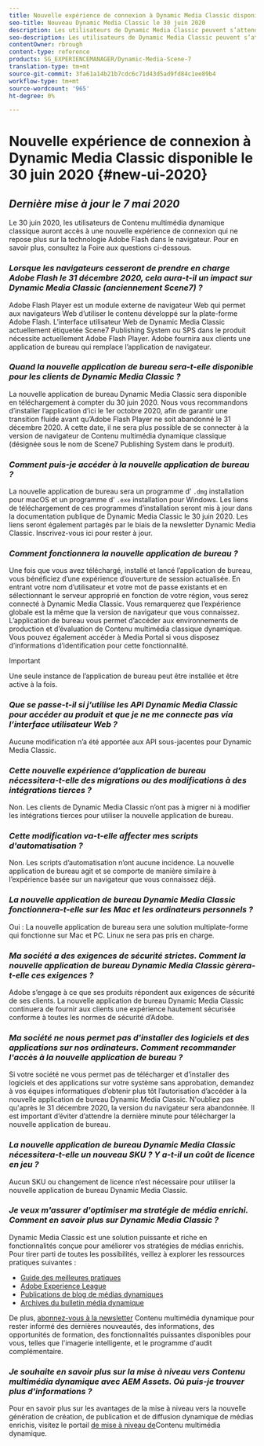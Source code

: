 ```yaml
---
title: Nouvelle expérience de connexion à Dynamic Media Classic disponible le 30 juin 2020
seo-title: Nouveau Dynamic Media Classic le 30 juin 2020
description: Les utilisateurs de Dynamic Media Classic peuvent s’attendre à une actualisation de leur interface utilisateur le 30 juin 2020. L’expérience fournit une connexion mise à jour avec des liens vers des ressources précieuses, en plus de cette mise à jour ne dépend plus de la technologie Adobe Flash dans le navigateur.
seo-description: Les utilisateurs de Dynamic Media Classic peuvent s’attendre à une actualisation de leur interface utilisateur le 30 juin 2020. L’expérience fournit une connexion mise à jour avec des liens vers des ressources précieuses, en plus de cette mise à jour ne dépend plus de la technologie Adobe Flash dans le navigateur.
contentOwner: rbrough
content-type: reference
products: SG_EXPERIENCEMANAGER/Dynamic-Media-Scene-7
translation-type: tm+mt
source-git-commit: 3fa61a14b21b7cdc6c71d43d5ad9fd84c1ee89b4
workflow-type: tm+mt
source-wordcount: '965'
ht-degree: 0%

---
```



# Nouvelle expérience de connexion à Dynamic Media Classic disponible le 30 juin 2020 {#new-ui-2020}

## _Dernière mise à jour le 7 mai 2020_

Le 30 juin 2020, les utilisateurs de Contenu multimédia dynamique classique auront accès à une nouvelle expérience de connexion qui ne repose plus sur la technologie Adobe Flash dans le navigateur. Pour en savoir plus, consultez la Foire aux questions ci-dessous.

### **_Lorsque les navigateurs cesseront de prendre en charge Adobe Flash le 31 décembre 2020, cela aura-t-il un impact sur Dynamic Media Classic (anciennement Scene7) ?_**

Adobe Flash Player est un module externe de navigateur Web qui permet aux navigateurs Web d’utiliser le contenu développé sur la plate-forme Adobe Flash. L’interface utilisateur Web de Dynamic Media Classic actuellement étiquetée Scene7 Publishing System ou SPS dans le produit nécessite actuellement Adobe Flash Player. Adobe fournira aux clients une application de bureau qui remplace l’application de navigateur.

### **_Quand la nouvelle application de bureau sera-t-elle disponible pour les clients de Dynamic Media Classic ?_**

La nouvelle application de bureau Dynamic Media Classic sera disponible en téléchargement à compter du 30 juin 2020. Nous vous recommandons d’installer l’application d’ici le 1er octobre 2020, afin de garantir une transition fluide avant qu’Adobe Flash Player ne soit abandonné le 31 décembre 2020.  A cette date, il ne sera plus possible de se connecter à la version de navigateur de Contenu multimédia dynamique classique (désignée sous le nom de Scene7 Publishing System dans le produit).

### **_Comment puis-je accéder à la nouvelle application de bureau ?_**

La nouvelle application de bureau sera un programme d’ `.dmg` installation pour macOS et un programme d’ `.exe` installation pour Windows. Les liens de téléchargement de ces programmes d’installation seront mis à jour dans la documentation publique de Dynamic Media Classic le 30 juin 2020. Les liens seront également partagés par le biais de la newsletter Dynamic Media Classic. Inscrivez-vous ici pour rester à jour.

### **_Comment fonctionnera la nouvelle application de bureau ?_**

Une fois que vous avez téléchargé, installé et lancé l’application de bureau, vous bénéficiez d’une expérience d’ouverture de session actualisée. En entrant votre nom d’utilisateur et votre mot de passe existants et en sélectionnant le serveur approprié en fonction de votre région, vous serez connecté à Dynamic Media Classic. Vous remarquerez que l’expérience globale est la même que la version de navigateur que vous connaissez. L’application de bureau vous permet d’accéder aux environnements de production et d’évaluation de Contenu multimédia classique dynamique. Vous pouvez également accéder à Media Portal si vous disposez d’informations d’identification pour cette fonctionnalité.

>[!IMPORTANT]
>
>Une seule instance de l’application de bureau peut être installée et être active à la fois.

### **_Que se passe-t-il si j’utilise les API Dynamic Media Classic pour accéder au produit et que je ne me connecte pas via l’interface utilisateur Web ?_**

Aucune modification n’a été apportée aux API sous-jacentes pour Dynamic Media Classic.

### **_Cette nouvelle expérience d’application de bureau nécessitera-t-elle des migrations ou des modifications à des intégrations tierces ?_**

Non. Les clients de Dynamic Media Classic n’ont pas à migrer ni à modifier les intégrations tierces pour utiliser la nouvelle application de bureau.

### **_Cette modification va-t-elle affecter mes scripts d&#39;automatisation ?_**

Non. Les scripts d’automatisation n’ont aucune incidence. La nouvelle application de bureau agit et se comporte de manière similaire à l’expérience basée sur un navigateur que vous connaissez déjà.

### **_La nouvelle application de bureau Dynamic Media Classic fonctionnera-t-elle sur les Mac et les ordinateurs personnels ?_**

Oui : La nouvelle application de bureau sera une solution multiplate-forme qui fonctionne sur Mac et PC. Linux ne sera pas pris en charge.

### **_Ma société a des exigences de sécurité strictes. Comment la nouvelle application de bureau Dynamic Media Classic gèrera-t-elle ces exigences ?_**

Adobe s’engage à ce que ses produits répondent aux exigences de sécurité de ses clients. La nouvelle application de bureau Dynamic Media Classic continuera de fournir aux clients une expérience hautement sécurisée conforme à toutes les normes de sécurité d’Adobe.

### **_Ma société ne nous permet pas d&#39;installer des logiciels et des applications sur nos ordinateurs. Comment recommander l&#39;accès à la nouvelle application de bureau ?_**

Si votre société ne vous permet pas de télécharger et d’installer des logiciels et des applications sur votre système sans approbation, demandez à vos équipes informatiques d’obtenir plus tôt l’autorisation d’accéder à la nouvelle application de bureau Dynamic Media Classic. N&#39;oubliez pas qu&#39;après le 31 décembre 2020, la version du navigateur sera abandonnée. Il est important d’éviter d’attendre la dernière minute pour télécharger la nouvelle application de bureau.

### **_La nouvelle application de bureau Dynamic Media Classic nécessitera-t-elle un nouveau SKU ? Y a-t-il un coût de licence en jeu ?_**

Aucun SKU ou changement de licence n’est nécessaire pour utiliser la nouvelle application de bureau Dynamic Media Classic.

### **_Je veux m&#39;assurer d&#39;optimiser ma stratégie de média enrichi. Comment en savoir plus sur Dynamic Media Classic ?_**

Dynamic Media Classic est une solution puissante et riche en fonctionnalités conçue pour améliorer vos stratégies de médias enrichis. Pour tirer parti de toutes les possibilités, veillez à explorer les ressources pratiques suivantes :

* [Guide des meilleures pratiques](https://www.adobe.com/content/dam/www/us/en/marketing/experience-manager-assets/dynamic-media/adobe-dynamic-media-classic-best-practices-guide.pdf)
* [Adobe Experience League](https://guided.adobe.com/#recommended/solutions/experience-manager)
* [Publications de blog de médias dynamiques](https://theblog.adobe.com/tag/dynamic-media/)
* [Archives du bulletin média dynamique](https://docs.adobe.com/content/help/en/dynamic-media-classic/using/dynamic-media-newsletter.html)

De plus, [abonnez-vous à la newsletter](https://www.adobe.com/subscription/dynamic-media-newsletter.html) Contenu multimédia dynamique pour rester informé des dernières nouveautés, des informations, des opportunités de formation, des fonctionnalités puissantes disponibles pour vous, telles que l&#39;imagerie [](https://helpx.adobe.com/experience-manager/6-3/assets/using/imaging-faq.html)intelligente, et le programme d&#39;audit complémentaire.

### **_Je souhaite en savoir plus sur la mise à niveau vers Contenu multimédia dynamique avec AEM Assets. Où puis-je trouver plus d&#39;informations ?_**

Pour en savoir plus sur les avantages de la mise à niveau vers la nouvelle génération de création, de publication et de diffusion dynamique de médias enrichis, visitez le portail [de mise à niveau de](http://exploreadobe.com/dynamic-media-upgrade/)Contenu multimédia dynamique.

